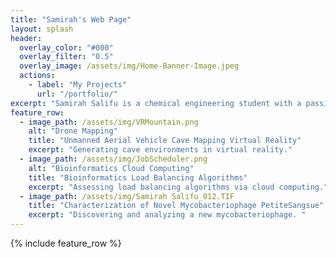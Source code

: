 ```yaml
---
title: "Samirah's Web Page"
layout: splash
header:
  overlay_color: "#000"
  overlay_filter: "0.5"
  overlay_image: /assets/img/Home-Banner-Image.jpeg
  actions:
    - label: "My Projects"
      url: "/portfolio/"
excerpt: "Samirah Salifu is a chemical engineering student with a passion for learning. Her intrests include drug delivery and sustainability. "
feature_row:
  - image_path: /assets/img/VRMountain.png
    alt: "Drone Mapping"
    title: "Unmanned Aerial Vehicle Cave Mapping Virtual Reality"
    excerpt: "Generating cave environments in virtual reality."
  - image_path: /assets/img/JobScheduler.png
    alt: "Bioinformatics Cloud Computing"
    title: "Bioinformatics Load Balancing Algorithms"
    excerpt: "Assessing load balancing algorithms via cloud computing."
  - image_path: /assets/img/Samirah Salifu_012.TIF
    title: "Characterization of Novel Mycobacteriophage PetiteSangsue"
    excerpt: "Discovering and analyzing a new mycobacteriophage. "
---
```


{% include feature_row %}

